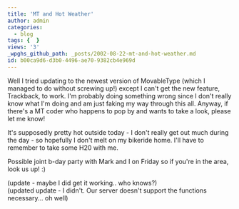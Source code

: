 ```yaml
---
title: 'MT and Hot Weather'
author: admin
categories:
  - blog
tags: {  }
views: '3'
_wpghs_github_path: _posts/2002-08-22-mt-and-hot-weather.md
id: b00ca9d6-d3b0-4496-ae70-9382cb4e969d
---
```

<p>Well I tried updating to the newest version of MovableType (which I managed to do without screwing up!) except I can't get the new feature, Trackback, to work. I'm probably doing something wrong since I don't really know what I'm doing and am just faking my way through this all. Anyway, if there's a MT coder who happens to pop by and wants to take a look, please let me know!</p>
<p>It's supposedly pretty hot outside today - I don't really get out much during the day - so hopefully I don't melt on my bikeride home. I'll have to remember to take some H20 with me.</p>
<p>Possible joint b-day party with Mark and I on Friday so if you're in the area, look us up! :)</p>
<p>(update - maybe I did get it working.. who knows?)<br />
(updated update - I didn't. Our server doesn't support the functions necessary... oh well)</p>
